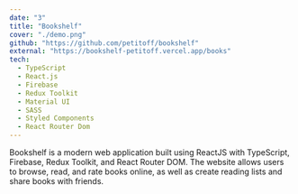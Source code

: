 ```yaml
---
date: "3"
title: "Bookshelf"
cover: "./demo.png"
github: "https://github.com/petitoff/bookshelf"
external: "https://bookshelf-petitoff.vercel.app/books"
tech:
  - TypeScript
  - React.js
  - Firebase
  - Redux Toolkit
  - Material UI
  - SASS
  - Styled Components
  - React Router Dom
---
```


Bookshelf is a modern web application built using ReactJS with TypeScript, Firebase, Redux Toolkit, and React Router DOM. The website allows users to browse, read, and rate books online, as well as create reading lists and share books with friends.
